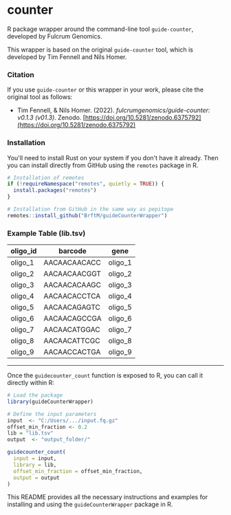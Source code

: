# counter
R package wrapper around the command-line tool `guide-counter`, developed by Fulcrum Genomics.

This wrapper is based on the original `guide-counter` tool, which is developed by Tim Fennell and Nils Homer.

### Citation

If you use `guide-counter` or this wrapper in your work, please cite the original tool as follows:

- Tim Fennell, & Nils Homer. (2022). *fulcrumgenomics/guide-counter: v0.1.3 (v01.3)*. Zenodo. [https://doi.org/10.5281/zenodo.6375792](https://doi.org/10.5281/zenodo.6375792)

### Installation

You'll need to install Rust on your system if you don't have it already. Then you can install directly from GitHub using the `remotes` package in R.

```r
# Installation of remotes
if (!requireNamespace("remotes", quietly = TRUE)) {
  install.packages("remotes")
}

# Installation from GitHub in the same way as pepitope
remotes::install_github("BrftM/guideCounterWrapper")
```
### Example Table (lib.tsv)

| oligo_id | barcode          | gene     |
|----------|------------------|----------|
| oligo_1  | AACAACAACACC     | oligo_1  |
| oligo_2  | AACAACAACGGT     | oligo_2  |
| oligo_3  | AACAACACAAGC     | oligo_3  |
| oligo_4  | AACAACACCTCA     | oligo_4  |
| oligo_5  | AACAACAGAGTC     | oligo_5  |
| oligo_6  | AACAACAGCCGA     | oligo_6  |
| oligo_7  | AACAACATGGAC     | oligo_7  |
| oligo_8  | AACAACATTCGC     | oligo_8  |
| oligo_9  | AACAACCACTGA     | oligo_9  |

---

Once the `guidecounter_count` function is exposed to R, you can call it directly within R:

```r
# Load the package
library(guideCounterWrapper)

# Define the input parameters
input  <- "C:/Users/.../input.fq.gz"
offset_min_fraction <- 0.2
lib = "lib.tsv"
output  <- "output_folder/"

guidecounter_count(
  input = input,
  library = lib,
  offset_min_fraction = offset_min_fraction,
  output = output
)
```
This README provides all the necessary instructions and examples for installing and using the `guideCounterWrapper` package in R.